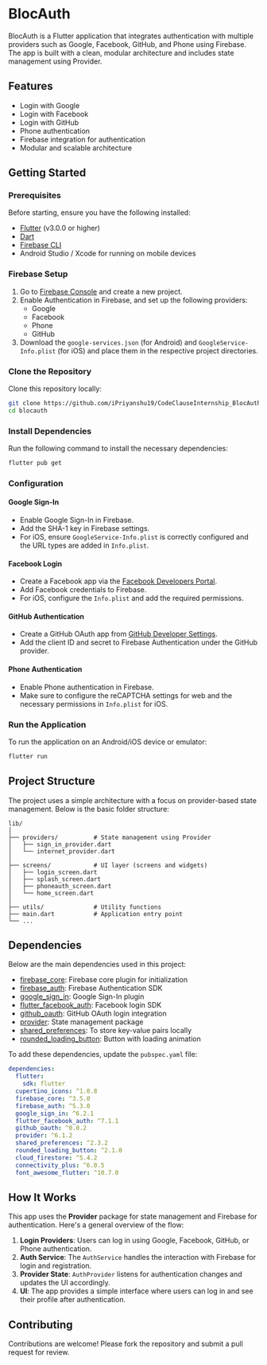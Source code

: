 # BlocAuth

BlocAuth is a Flutter application that integrates authentication with multiple providers such as Google, Facebook, GitHub, and Phone using Firebase. The app is built with a clean, modular architecture and includes state management using Provider.

## Features

- Login with Google
- Login with Facebook
- Login with GitHub
- Phone authentication
- Firebase integration for authentication
- Modular and scalable architecture

## Getting Started

### Prerequisites

Before starting, ensure you have the following installed:

- [Flutter](https://flutter.dev/docs/get-started/install) (v3.0.0 or higher)
- [Dart](https://dart.dev/get-dart)
- [Firebase CLI](https://firebase.google.com/docs/cli#install_the_firebase_cli)
- Android Studio / Xcode for running on mobile devices

### Firebase Setup

1. Go to [Firebase Console](https://console.firebase.google.com/) and create a new project.
2. Enable Authentication in Firebase, and set up the following providers:
   - Google
   - Facebook
   - Phone
   - GitHub
3. Download the `google-services.json` (for Android) and `GoogleService-Info.plist` (for iOS) and place them in the respective project directories.

### Clone the Repository

Clone this repository locally:

```bash
git clone https://github.com/iPriyanshu19/CodeClauseInternship_BlocAuth.git
cd blocauth
```

### Install Dependencies

Run the following command to install the necessary dependencies:

```bash
flutter pub get
```

### Configuration

#### Google Sign-In

- Enable Google Sign-In in Firebase.
- Add the SHA-1 key in Firebase settings.
- For iOS, ensure `GoogleService-Info.plist` is correctly configured and the URL types are added in `Info.plist`.

#### Facebook Login

- Create a Facebook app via the [Facebook Developers Portal](https://developers.facebook.com/apps).
- Add Facebook credentials to Firebase.
- For iOS, configure the `Info.plist` and add the required permissions.

#### GitHub Authentication

- Create a GitHub OAuth app from [GitHub Developer Settings](https://github.com/settings/developers).
- Add the client ID and secret to Firebase Authentication under the GitHub provider.

#### Phone Authentication

- Enable Phone authentication in Firebase.
- Make sure to configure the reCAPTCHA settings for web and the necessary permissions in `Info.plist` for iOS.

### Run the Application

To run the application on an Android/iOS device or emulator:

```bash
flutter run
```

## Project Structure

The project uses a simple architecture with a focus on provider-based state management. Below is the basic folder structure:

```plaintext
lib/
│
├── providers/          # State management using Provider
│   ├── sign_in_provider.dart
│   └── internet_provider.dart
│
├── screens/            # UI layer (screens and widgets)
│   ├── login_screen.dart
│   ├── splash_screen.dart
│   ├── phoneauth_screen.dart
│   └── home_screen.dart
│
├── utils/              # Utility functions
├── main.dart           # Application entry point
└── ...
```

## Dependencies

Below are the main dependencies used in this project:

- [firebase_core](https://pub.dev/packages/firebase_core): Firebase core plugin for initialization
- [firebase_auth](https://pub.dev/packages/firebase_auth): Firebase Authentication SDK
- [google_sign_in](https://pub.dev/packages/google_sign_in): Google Sign-In plugin
- [flutter_facebook_auth](https://pub.dev/packages/flutter_facebook_auth): Facebook login SDK
- [github_oauth](https://pub.dev/packages/github_oauth): GitHub OAuth login integration
- [provider](https://pub.dev/packages/provider): State management package
- [shared_preferences](https://pub.dev/packages/shared_preferences): To store key-value pairs locally
- [rounded_loading_button](https://pub.dev/packages/rounded_loading_button): Button with loading animation

To add these dependencies, update the `pubspec.yaml` file:

```yaml
dependencies:
  flutter:
    sdk: flutter
  cupertino_icons: ^1.0.8
  firebase_core: ^3.5.0
  firebase_auth: ^5.3.0
  google_sign_in: ^6.2.1
  flutter_facebook_auth: ^7.1.1
  github_oauth: ^0.0.2
  provider: ^6.1.2
  shared_preferences: ^2.3.2
  rounded_loading_button: ^2.1.0
  cloud_firestore: ^5.4.2
  connectivity_plus: ^6.0.5
  font_awesome_flutter: ^10.7.0
```

## How It Works

This app uses the **Provider** package for state management and Firebase for authentication. Here's a general overview of the flow:

1. **Login Providers**: Users can log in using Google, Facebook, GitHub, or Phone authentication.
2. **Auth Service**: The `AuthService` handles the interaction with Firebase for login and registration.
3. **Provider State**: `AuthProvider` listens for authentication changes and updates the UI accordingly.
4. **UI**: The app provides a simple interface where users can log in and see their profile after authentication.

## Contributing

Contributions are welcome! Please fork the repository and submit a pull request for review.